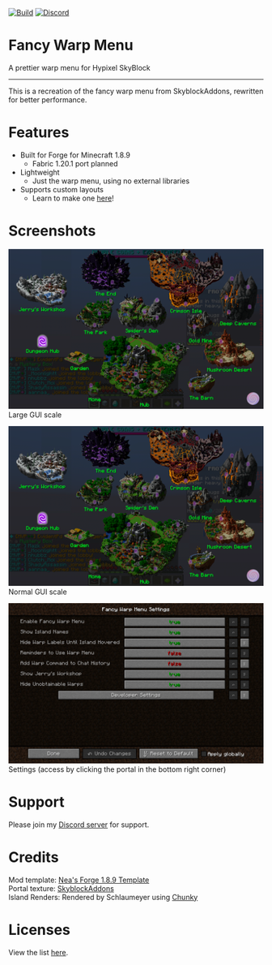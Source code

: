 [![Build](https://github.com/ILikePlayingGames/FancyWarpMenu/actions/workflows/build.yml/badge.svg)](https://github.com/ILikePlayingGames/FancyWarpMenu/actions/workflows/build.yml)
[![Discord](https://img.shields.io/discord/1122365627751989329?logo=discord)](https://discord.gg/tXFf9umfA9)

# Fancy Warp Menu

A prettier warp menu for Hypixel SkyBlock

-----

This is a recreation of the fancy warp menu from SkyblockAddons, rewritten for better performance.

# Features
- Built for Forge for Minecraft 1.8.9
  - Fabric 1.20.1 port planned
- Lightweight
  - Just the warp menu, using no external libraries
- Supports custom layouts
  - Learn to make one [here](https://github.com/ILikePlayingGames/FancyWarpPackTemplate)!

# Screenshots

![Fancy Warp Menu at large GUI scale](docs/Fancy%20Warp%20Menu%20Large.png)
Large GUI scale


![Fancy Warp Menu at normal GUI scale](docs/Fancy%20Warp%20Menu%20Large.png)
Normal GUI scale


![Fancy Warp Menu Settings](docs/Settings.png)
Settings (access by clicking the portal in the bottom right corner)

# Support
Please join my [Discord server](https://discord.gg/tXFf9umfA9) for support.

# Credits

Mod template: [Nea's Forge 1.8.9 Template](https://github.com/romangraef/Forge1.8.9Template)
<br>
Portal texture: [SkyblockAddons](https://github.com/BiscuitDevelopment/SkyblockAddons/blob/main/src/main/resources/assets/skyblockaddons/portal.png)
<br>
Island Renders: Rendered by Schlaumeyer using [Chunky](https://github.com/chunky-dev/chunky)

# Licenses

View the list [here](https://github.com/ILikePlayingGames/FancyWarpMenu/wiki/Licenses).